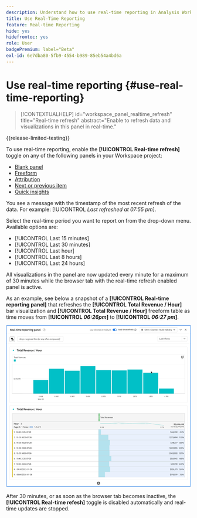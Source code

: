 ```yaml
---
description: Understand how to use real-time reporting in Analysis Workspace.
title: Use Real-Time Reporting
feature: Real-time Reporting
hide: yes
hidefromtoc: yes
role: User
badgePremium: label="Beta"
exl-id: 6e7dba80-5fb9-4554-b989-85eb54a4bd6a
---
```

# Use real-time reporting {#use-real-time-reporting}

>[!CONTEXTUALHELP]
>id="workspace_panel_realtime_refresh"
>title="Real-time refresh"
>abstract="Enable to refresh data and visualizations in this panel in real-time."

{{release-limited-testing}}

To use real-time reporting, enable the **[!UICONTROL Real-time refresh]** toggle on any of the following panels in your Workspace project:

* [Blank panel](/help/analysis-workspace/c-panels/blank-panel.md)
* [Freeform](/help/analysis-workspace/c-panels/freeform-panel.md)
* [Attribution](/help/analysis-workspace/c-panels/attribution.md)
* [Next or previous item](/help/analysis-workspace/c-panels/next-previous.md)
* [Quick insights](/help/analysis-workspace/c-panels/quickinsight.md)

You see a message with the timestamp of the most recent refresh of the data. For example: [!UICONTROL  *Last refreshed at 07:55 pm*].

Select the real-time period you want to report on from the drop-down menu. Available options are:

* [!UICONTROL Last 15 minutes]
* [!UICONTROL Last 30 minutes]
* [!UICONTROL Last hour]
* [!UICONTROL Last 8 hours]
* [!UICONTROL Last 24 hours]

All visualizations in the panel are now updated every minute for a maximum of 30 minutes while the browser tab with the real-time refresh enabled panel is active.

As an example, see below a snapshot of a **[!UICONTROL Real-time reporting panel]** that refreshes the **[!UICONTROL Total Revenue / Hour]** bar visualization and **[!UICONTROL Total Revenue / Hour]** freeform table as time moves from **[!UICONTROL *06:26pm*]** to **[!UICONTROL *06:27 pm*]**.

![Real-time refresh](assets/real-time-refresh.gif)

After 30 minutes, or as soon as the browser tab becomes inactive, the **[!UICONTROL Real-time refesh]** toggle is disabled automatically and real-time updates are stopped.
